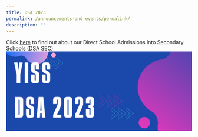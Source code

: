 ```yaml
---
title: DSA 2023
permalink: /announcements-and-events/permalink/
description: ""
---
```

Click [here](https://www.yusofishaksec.moe.edu.sg/yi-experience/direct-school-admissions-into-secondary-schools-dsa-sec/) to find out about our Direct School Admissions into Secondary Schools (DSA SEC)
![](/images/blue%20and%20pink%20modern%20tech%20electronics%20and%20technology%20retractable%20exhibition%20banner.png)